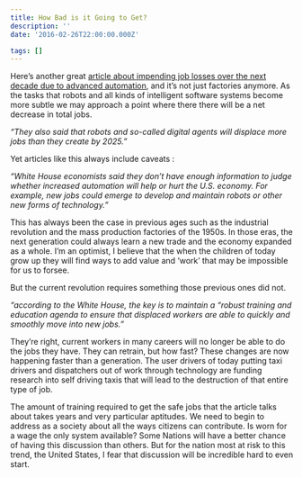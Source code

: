 ```yaml
---
title: How Bad is it Going to Get?
description: ''
date: '2016-02-26T22:00:00.000Z'

tags: []
---
```


Here’s another great [article about impending job losses over the next decade due to advanced automation](http://www.huffingtonpost.com/entry/white-house-robot-workers_us_56cdd89ce4b0928f5a6de955), and it’s not just factories anymore. As the tasks that robots and all kinds of intelligent software systems become more subtle we may approach a point where there there will be a net decrease in total jobs.

_“They also said that robots and so-called digital agents will displace more jobs than they create by 2025._”

Yet articles like this always include caveats :

_“White House economists said they don’t have enough information to judge whether increased automation will help or hurt the U.S. economy. For example, new jobs could emerge to develop and maintain robots or other new forms of technology.”_

This has always been the case in previous ages such as the industrial revolution and the mass production factories of the 1950s. In those eras, the next generation could always learn a new trade and the economy expanded as a whole. I’m an optimist, I believe that the when the children of today grow up they will find ways to add value and ‘work’ that may be impossible for us to forsee.

But the current revolution requires something those previous ones did not.

_“according to the White House, the key is to maintain a “robust training and education agenda to ensure that displaced workers are able to quickly and smoothly move into new jobs.”_

They’re right, current workers in many careers will no longer be able to do the jobs they have. They can retrain, but how fast? These changes are now happening faster than a generation. The user drivers of today putting taxi drivers and dispatchers out of work through technology are funding research into self driving taxis that will lead to the destruction of that entire type of job.

The amount of training required to get the safe jobs that the article talks about takes years and very particular aptitudes. We need to begin to address as a society about all the ways citizens can contribute. Is worn for a wage the only system available? Some Nations will have a better chance of having this discussion than others. But for the nation most at risk to this trend, the United States, I fear that discussion will be incredible hard to even start.
